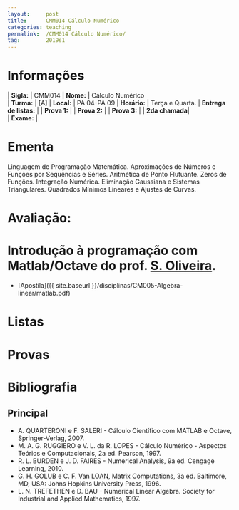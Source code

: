 ```yaml
---
layout:     post
title:      CMM014 Cálculo Numérico
categories: teaching
permalink:  /CMM014 Cálculo Numérico/
tag:        2019s1
---
```


# Informações

  | **Sigla:**   | CMM014
  | **Nome:**    | Cálculo Numérico  
  | **Turma:**   | [A]
  | **Local:**   | PA 04-PA 09
  | **Horário:** | Terça e Quarta. 
  | **Entrega de listas:** | 
  | **Prova 1:** | 
  | **Prova 2:** | 
  | **Prova 3:** | 
  | **2da chamada**|  
  | **Exame:**   | 

# Ementa

  Linguagem de Programação Matemática. Aproximações de Números e Funções por Sequências e Séries. Aritmética de Ponto Flutuante. Zeros de Funções. Integração Numérica. Eliminação Gaussiana e Sistemas Triangulares. 
  Quadrados Mínimos Lineares e Ajustes de Curvas.

# Avaliação:
  
# Introdução à programação com Matlab/Octave do prof. [S. Oliveira](https://docs.ufpr.br/~saulopo/). 
  - [Apostila]({{ site.baseurl }}/disciplinas/CM005-Algebra-linear/matlab.pdf)
# Listas

# Provas


# Bibliografia

## Principal 

-  A. QUARTERONI e F. SALERI - Cálculo Científico com MATLAB e Octave, Springer-Verlag, 2007.
-  M. A. G. RUGGIERO e V. L. da R. LOPES - Cálculo Numérico - Aspectos Teórios e Computacionais, 2a ed. Pearson, 1997.
-  R. L. BURDEN e J. D. FAIRES - Numerical Analysis, 9a ed. Cengage Learning, 2010.
-  G. H. GOLUB e C. F. Van LOAN, Matrix Computations, 3a ed. Baltimore, MD, USA: Johns Hopkins University Press, 1996.
-  L. N. TREFETHEN e D. BAU - Numerical Linear Algebra. 
Society for Industrial and Applied Mathematics, 1997.
